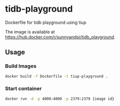 # tidb-playground
Dockerfile for tidb playground using tiup

The image is available at https://hub.docker.com/r/sunnyandpj/tidb_playground.

## Usage

### Build Images

``` bash
docker build -f Dockerfile -t tiup-playground .
```

### Start container

``` bash
docker run -d -p 4000:4000 -p 2379:2379 {image id}
```
